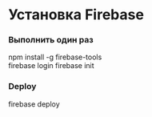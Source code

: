# Установка Firebase
### Выполнить один раз
npm install -g firebase-tools  
firebase login
firebase init

### Deploy
firebase deploy
